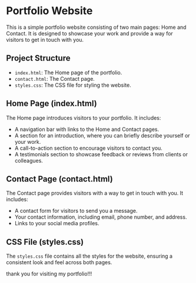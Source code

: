# Portfolio Website

This is a simple portfolio website consisting of two main pages: Home and Contact. It is designed to showcase your work and provide a way for visitors to get in touch with you.

## Project Structure

- `index.html`: The Home page of the portfolio.
- `contact.html`: The Contact page.
- `styles.css`: The CSS file for styling the website.

## Home Page (index.html)

The Home page introduces visitors to your portfolio. It includes:

- A navigation bar with links to the Home and Contact pages.
- A section for an introduction, where you can briefly describe yourself or your work.
- A call-to-action section to encourage visitors to contact you.
- A testimonials section to showcase feedback or reviews from clients or colleagues.

## Contact Page (contact.html)

The Contact page provides visitors with a way to get in touch with you. It includes:

- A contact form for visitors to send you a message.
- Your contact information, including email, phone number, and address.
- Links to your social media profiles.

## CSS File (styles.css)

The `styles.css` file contains all the styles for the website, ensuring a consistent look and feel across both pages.

thank you for visiting my portfolio!!!
